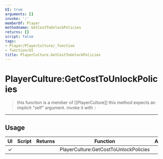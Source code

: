 ```yaml
---
UI: true
arguments: []
invoke: ':'
memberOf: Player
methodname: GetCostToUnlockPolicies
returns: []
script: false
tags:
- Player/PlayerCulture/_function
- function/UI
title: PlayerCulture.GetCostToUnlockPolicies
---
```

# PlayerCulture:GetCostToUnlockPolicies
> this function is a member of [[PlayerCulture]]
> this method expects an implicit "self" argument. invoke it with `:`
-----
## Usage
|  UI | Script | Returns | Function | Arguments |
|:---:|:------:|-------:|:--------:|:---------|
|✓| ||PlayerCulture:GetCostToUnlockPolicies||
